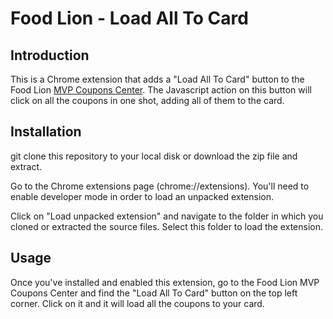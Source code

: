 # Food Lion - Load All To Card

## Introduction

This is a Chrome extension that adds a "Load All To Card" button to the Food Lion [MVP Coupons Center](https://www.foodlion.com/coupons/). The Javascript action on this button will click on all the coupons in one shot, adding all of them to the card.

## Installation

git clone this repository to your local disk or download the zip file and extract.

Go to the Chrome extensions page (chrome://extensions). You'll need to enable developer mode in order to load an unpacked extension.

Click on "Load unpacked extension" and navigate to the folder in which you cloned or extracted the source files. Select this folder to load the extension.

## Usage

Once you've installed and enabled this extension, go to the Food Lion MVP Coupons Center and find the "Load All To Card" button on the top left corner. Click on it and it will load all the coupons to your card.
